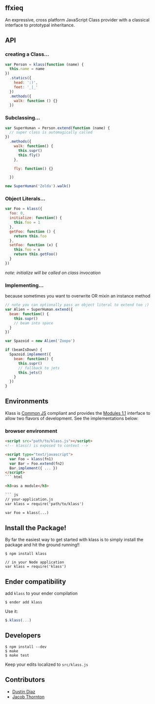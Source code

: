ffxieq
--------
An expressive, cross platform JavaScript Class provider with a classical interface to prototypal inheritance.

API
---------
<h3>creating a Class...</h3>

``` js
var Person = klass(function (name) {
  this.name = name
})
  .statics({
    head: ':)',
    feet: '_|_'
  })
  .methods({
    walk: function () {}
  })
```

<h3>Subclassing...</h3>

``` js
var SuperHuman = Person.extend(function (name) {
  // super class is automagically called
})
  .methods({
    walk: function() {
      this.supr()
      this.fly()
    },

    fly: function() {}

  })

new SuperHuman('Zelda').walk()
```

<h3>Object Literals...</h3>

``` js
var Foo = klass({
  foo: 0,
  initialize: function() {
    this.foo = 1
  },
  getFoo: function () {
    return this.foo
  },
  setFoo: function (x) {
    this.foo = x
    return this.getFoo()
  }
})
```

*note: initialize will be called on class invocation*

<h3>Implementing...</h3>

because sometimes you want to overwrite OR mixin an instance method

``` js
// note you can optionally pass an object literal to extend too ;)
var Alien = SuperHuman.extend({
  beam: function() {
    this.supr()
    // beam into space
  }
})

var Spazoid = new Alien('Zoopo')

if (beamIsDown) {
  Spazoid.implement({
    beam: function() {
      this.supr()
      // fallback to jets
      this.jets()
    }
  })
}
```

Environments
------------
Klass is [Common JS](http://commonjs.org) compliant and provides the [Modules 1.1](http://wiki.commonjs.org/wiki/Modules/1.1) interface to allow two flavors of development. See the implementations below:

<h3>browser environment</h3>

``` html
<script src="path/to/klass.js"></script>
<!-- klass() is exposed to context -->

<script type="text/javascript">
  var Foo = klass(fn1)
  var Bar = Foo.extend(fn2)
  Bar.implement({ ... })
</script>
``` html

<h3>as a module</h3>

``` js
// your-application.js
var klass = require('path/to/klass')

var Foo = klass(...)
```

Install the Package!
--------------------
By far the easiest way to get started with klass is to simply install the package and hit the ground running!!

    $ npm install klass

    // in your Node application
    var klass = require('klass')

Ender compatibility
-------------
add `klass` to your ender compilation

    $ ender add klass

Use it:

``` js
$.klass(...)
```

Developers
----------

    $ npm install --dev
    $ make
    $ make test

Keep your edits localized to `src/klass.js`

Contributors
------------
  * [Dustin Diaz](https://github.com/ded/klass/commits/master?author=ded)
  * [Jacob Thornton](https://github.com/ded/klass/commits/master?author=fat)

